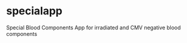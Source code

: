 specialapp
==========

Special Blood Components App for irradiated and CMV negative blood components
